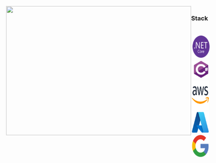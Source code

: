<div style="text-align: center;">
<div style="display: flex; justify-content: center; align-items: flex-start; space-around:0">
 <img height="350em" width="500em" src="https://github-readme-stats.vercel.app/api/top-langs/?username=jeffdev7&layout=donut&theme=dark/&hide=css,html,hack,scss,smalltalk,Qmake,handleBars,python,java,dockerfile"/>
        <!-- <img height="300em" width="350em" src="https://github-readme-stats.vercel.app/api?username=jeffdev7&show_icons=true&theme=transparent&hide=contribs,issues,stars"/> -->
<div/>
  <!--<div id="badges">
  <a target='_blank' href="https://www.linkedin.com/in/alves-jefferson/">
    <img src="https://img.shields.io/badge/LinkedIn-blue?style=for-the-badge&logo=linkedin&logoColor=white" alt="LinkedIn Badge"/>
  </a>
     <a target="_blank" href="https://instagram.com/jeff_techksi/" alt="Instagram"><img src="https://img.shields.io/badge/Instagram-E4405F?style=for-the-badge&logo=instagram&logoColor=white" /></a>
</div> -->
<div>

</div>
<h3>Stack</h2>
<br/>
  <img src="https://raw.githubusercontent.com/devicons/devicon/master/icons/dotnetcore/dotnetcore-original.svg" alt="dotNetCore" height="60" style="vertical-align:top; margin:4px"> 
  <img src="https://raw.githubusercontent.com/devicons/devicon/master/icons/csharp/csharp-original.svg" alt="csharp" height="47" style="vertical-align:top; margin:4px">  
  <img src="https://github.com/devicons/devicon/blob/master/icons/amazonwebservices/amazonwebservices-original-wordmark.svg" height="80" width="100" style="vertical-align:top; margin:2px"/>
  <img src="https://github.com/devicons/devicon/blob/master/icons/azure/azure-original.svg"  height="60" width="80" style="vertical-align:top; margin:2px"/>
  <img src="https://github.com/devicons/devicon/blob/master/icons/google/google-original.svg" height="60" width="70" style="vertical-align:top; margin:2px"/>

          

<!-- ### 🧰🌱Learning
 <img src="https://raw.githubusercontent.com/abrahamcalf/programming-languages-logos/master/src/java/java.svg" height="49"/>
</div>
<!--
**jeffdev7/jeffdev7** is a ✨ _special_ ✨ repository because its `README.md` (this file) appears on your GitHub profile.


- 🔭 I’m currently working on ...
- 📫 How to reach me: ...
- ⚡ Fun fact: ...

<img height="250em" src="https://github-readme-stats.vercel.app/api/top-langs/?username=jeffdev7&theme=dark/&hide=html"/>
 
-->
